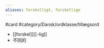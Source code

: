 ```yaml
---
aliases: forskelligt, forskellige
---
```

#card #category/Dansk/ordklasse/tillægsord 
- [[forskel]][[-lig]]
- 不同的
